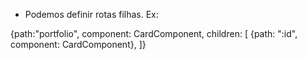 - Podemos definir rotas filhas. Ex:

{path:"portfolio", component: CardComponent, children: [
    {path: ":id", component: CardComponent},
  ]}